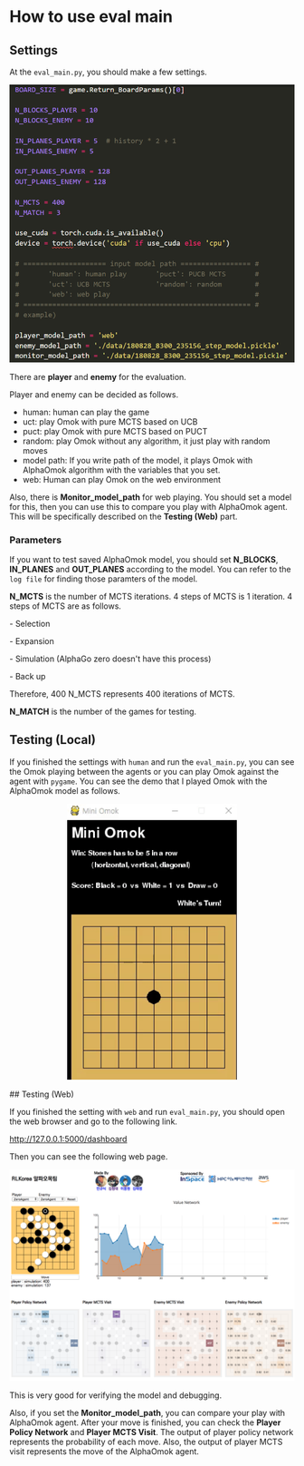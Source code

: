 # How to use eval main

## Settings

At the `eval_main.py`, you should make a few settings. 

<p align= "center">
  <img src="./image/eval_local.png" width="700" alt="simple board example" />
</p>

There are **player** and **enemy** for the evaluation. 

Player and enemy can be decided as follows. 

- human: human can play the game
- uct: play Omok with pure MCTS based on UCB 
- puct: play Omok with pure MCTS based on PUCT
- random: play Omok without any algorithm, it just play with random moves
- model path: If you write path of the model, it plays Omok with AlphaOmok algorithm with the variables that you set. 
- web: Human can play Omok on the web environment

Also, there is **Monitor_model_path** for web playing. You should set a model for this, then  you can use this to compare you play with AlphaOmok agent. This will be specifically described on the **Testing (Web)** part.  



### Parameters

If you want to test saved AlphaOmok model, you should set **N_BLOCKS**, **IN_PLANES** and **OUT_PLANES** according to the model. You can refer to the `log file` for finding those paramters of the model.



**N_MCTS** is the number of MCTS iterations. 4 steps of MCTS is 1 iteration. 4 steps of MCTS are as follows. 

\- Selection 

\- Expansion

\- Simulation (AlphaGo zero doesn't have this process)

\- Back up 

Therefore, 400 N_MCTS represents 400 iterations of MCTS. 



**N_MATCH** is the number of the games for testing. 



 ## Testing (Local)

If you finished the settings with `human` and run the `eval_main.py`, you can see the Omok playing between the agents or you can play Omok against the agent with `pygame`. You can see the demo that I played Omok with the AlphaOmok model as follows. 

 <p align= "center">
  <img src="./image/AgentWin1_speed.gif" width="300" alt="simple board example" />
</p>
## Testing (Web)

If you finished the setting with `web` and run `eval_main.py`, you should open the web browser and go to the following link. 

http://127.0.0.1:5000/dashboard

Then you can see the following web page. 

<p align= "center">
  <img src="./image/web_screen.png" width="800" alt="simple board example" />
</p>

This is very good for verifying the model and debugging. 

Also, if you set the **Monitor_model_path**, you can compare your play with AlphaOmok agent. After your move is finished, you can check the **Player Policy Network** and **Player MCTS Visit**. The output of player policy network represents the probability of each move. Also, the output of player MCTS visit represents the move of the AlphaOmok agent. 










